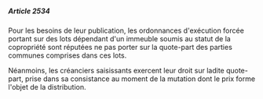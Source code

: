 ##### Article 2534

Pour les besoins de leur publication, les ordonnances d'exécution forcée portant sur des lots dépendant d'un immeuble soumis au statut de la copropriété sont réputées ne pas porter sur la quote-part des parties communes comprises dans ces lots.

Néanmoins, les créanciers saisissants exercent leur droit sur ladite quote-part, prise dans sa consistance au moment de la mutation dont le prix forme l'objet de la distribution.
